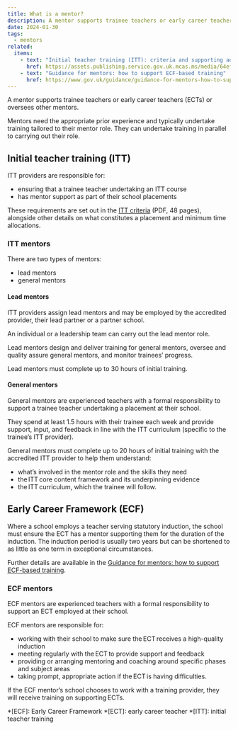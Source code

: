 ```yaml
---
title: What is a mentor?
description: A mentor supports trainee teachers or early career teachers (ECTs) or oversees other mentors
date: 2024-01-30
tags:
  - mentors
related:
  items:
    - text: "Initial teacher training (ITT): criteria and supporting advice"
      href: https://assets.publishing.service.gov.uk.mcas.ms/media/64ef61b813ae15000d6e30c1/Initial_teacher_training_criteria_and_supporting_advice_2024_to_2025.pdf?McasCtx=4&McasTsid=20892
    - text: "Guidance for mentors: how to support ECF-based training"
      href: https://www.gov.uk/guidance/guidance-for-mentors-how-to-support-ecf-based-training
---
```


A mentor supports trainee teachers or early career teachers (ECTs) or oversees other mentors.

Mentors need the appropriate prior experience and typically undertake training tailored to their mentor role. They can undertake training in parallel to carrying out their role.

## Initial teacher training (ITT)

ITT providers are responsible for:

- ensuring that a trainee teacher undertaking an ITT course
- has mentor support as part of their school placements

These requirements are set out in the [ITT criteria](https://assets.publishing.service.gov.uk/media/64ef61b813ae15000d6e30c1/Initial_teacher_training_criteria_and_supporting_advice_2024_to_2025.pdf) (PDF, 48 pages), alongside other details on what constitutes a placement and minimum time allocations.

### ITT mentors

There are two types of mentors:

- lead mentors
- general mentors

#### Lead mentors

ITT providers assign lead mentors and may be employed by the accredited provider, their lead partner or a partner school.

An individual or a leadership team can carry out the lead mentor role.

Lead mentors design and deliver training for general mentors, oversee and quality assure general mentors, and monitor trainees’ progress.

Lead mentors must complete up to 30 hours of initial training.

#### General mentors

General mentors are experienced teachers with a formal responsibility to support a trainee teacher undertaking a placement at their school.

They spend at least 1.5 hours with their trainee each week and provide support, input, and feedback in line with the ITT curriculum (specific to the trainee’s ITT provider).

General mentors must complete up to 20 hours of initial training with the accredited ITT provider to help them understand:

- what’s involved in the mentor role and the skills they need
- the ITT core content framework and its underpinning evidence
- the ITT curriculum, which the trainee will follow.

## Early Career Framework (ECF)

Where a school employs a teacher serving statutory induction, the school must ensure the ECT has a mentor supporting them for the duration of the induction. The induction period is usually two years but can be shortened to as little as one term in exceptional circumstances.

Further details are available in the [Guidance for mentors: how to support ECF-based training](https://www.gov.uk/guidance/guidance-for-mentors-how-to-support-ecf-based-training).

### ECF mentors

ECF mentors are experienced teachers with a formal responsibility to support an ECT employed at their school.

ECF mentors are responsible for:

- working with their school to make sure the ECT receives a high-quality induction
- meeting regularly with the ECT to provide support and feedback
- providing or arranging mentoring and coaching around specific phases and subject areas
- taking prompt, appropriate action if the ECT is having difficulties.

If the ECF mentor’s school chooses to work with a training provider, they will receive training on supporting ECTs.

*[ECF]: Early Career Framework
*[ECT]: early career teacher
*[ITT]: initial teacher training
